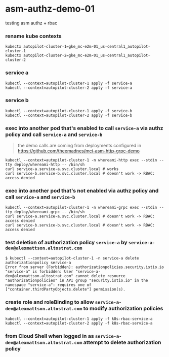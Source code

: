 # asm-authz-demo-01
testing asm authz + rbac 

### rename kube contexts
```
kubectx autopilot-cluster-1=gke_mc-e2m-01_us-central1_autopilot-cluster-1
kubectx autopilot-cluster-2=gke_mc-e2m-01_us-central1_autopilot-cluster-2
```

### service a
```
kubectl --context=autopilot-cluster-1 apply -f service-a
kubectl --context=autopilot-cluster-2 apply -f service-a
```

### service b
```
kubectl --context=autopilot-cluster-1 apply -f service-b
kubectl --context=autopilot-cluster-2 apply -f service-b
```

### exec into another pod that's enabled to call `service-a` via authz policy and call `service-a` and `service-b`
> the demo calls are coming from deployments configured in https://github.com/theemadnes/mci-asm-http-grpc-demo
```
kubectl --context=autopilot-cluster-1 -n whereami-http exec --stdin --tty deploy/whereami-http -- /bin/sh
curl service-a.service-a.svc.cluster.local # works
curl service-b.service-b.svc.cluster.local # doesn't work -> RBAC: access denied
```

### exec into another pod that's not enabled via authz policy and call `service-a` and `service-b`
```
kubectl --context=autopilot-cluster-1 -n whereami-grpc exec --stdin --tty deploy/whereami-grpc -- /bin/sh
curl service-a.service-a.svc.cluster.local # doesn't work -> RBAC: access denied
curl service-b.service-b.svc.cluster.local # doesn't work -> RBAC: access denied
```

### test deletion of authorization policy `service-a` by `service-a-dev@alexmattson.altostrat.com`
```
$ kubectl --context=autopilot-cluster-1 -n service-a delete authorizationpolicy service-a
Error from server (Forbidden): authorizationpolicies.security.istio.io "service-a" is forbidden: User "service-a-dev@alexmattson.altostrat.com" cannot delete resource "authorizationpolicies" in API group "security.istio.io" in the namespace "service-a": requires one of ["container.thirdPartyObjects.delete"] permission(s).
```

### create role and roleBinding to allow `service-a-dev@alexmattson.altostrat.com` to modify authorization policies
```
kubectl --context=autopilot-cluster-1 apply -f k8s-rbac-service-a
kubectl --context=autopilot-cluster-2 apply -f k8s-rbac-service-a
```

### from Cloud Shell when logged in as `service-a-dev@alexmattson.altostrat.com` attempt to delete authorization policy